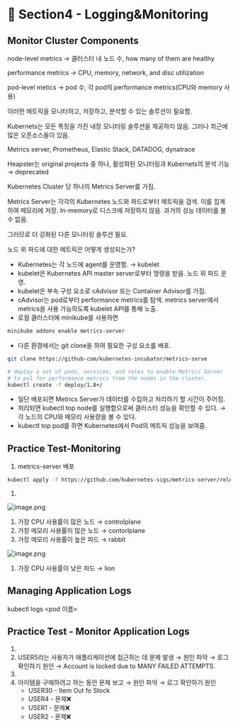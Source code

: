 # 🍨 Section4 - Logging&Monitoring

## Monitor Cluster Components


node-level metrics → 클러스터 내 노드 수, how many of them are healthy


performance metrics → CPU, memory, network, and disc utilization


pod-level  metics → pod 수, 각 pod의 performance metrics(CPU와 memory 사용)


이러한 메트릭을 모니터하고, 저장하고, 분석할 수 있는 솔루션이 필요함.


Kubernets는 모든 특징을 가진 내장 모니터링 솔루션을 제공하지 않음. 그러나 최근에 많은 오픈소스들이 있음.


Metrics server, Prometheus, Elastic Stack, DATADOG, dynatrace


Heapster는 original projects 중 하나, 활성화된 모니터링과 Kubernets의 분석 기능 → deprecated


Kubernetes Cluster 당 하나의 Metrics Server를 가짐.


Metrics Server는 각각의 Kubernetes 노드와 파드로부터 메트릭을 검색. 이를 집계하여 메모리에 저장. In-memory로 디스크에 저장하지 않음. 과거의 성능 데이터를 볼 수 없음.


그러므로 더 강화된 다른 모니터링 솔루션 필요.


노드 위 파드에 대한 메트릭은 어떻게 생성되는가?

- Kubernetes는 각 노드에 agent를 운영함. → kubelet
- kubelet은 Kubernetes API master server로부터 명령을 받음. 노드 위 파드 운영.
- kubelet은 부속 구성 요소로 cAdvisor 또는 Container Advisor를 가짐.
- cAdvisor는 pod로부터 performance metrics를 탐색. metrics server에서 metrics을 사용 가능하도록  kubelet API를 통해 노출.
- 로컬 클러스터에 minikube를 사용하면

```bash
minikube addons enable metrics-server
```

- 다른 환경에서는 git clone을 하여 필요한 구성 요소를 배포.

```bash
git clone https://github-com/kubernetes-incubator/metrics-serve

# deploy a set of pods, services, and roles to enable Metrics Server
# to pul for performance metrics from the nodes in the cluster.
kubectl create -f deploy/1.8+/
```

- 일단 배포되면 Metrics Server가 데이터를 수집하고 처리하기 할 시간이 주어짐.
- 처리되면 kubectl top node를 실행함으로써 클러스터 성능을 확인할 수 있다. → 각 노드의 CPU와 메모리 사용량을 볼 수 있다.
- kubectl top pod를 하면 Kubernetes에서 Pod의 메트릭 성능을 보여줌.

## Practice Test-Monitoring

1. metrics-server 배포

```bash
kubectl apply -f https://github.com/kubernetes-sigs/metrics-server/releases/latest/download/components.yaml
```

1. 

![image.png](https://prod-files-secure.s3.us-west-2.amazonaws.com/b2ea2032-00e9-4883-a13b-cb03cf5b2334/be867e9c-0d47-47a3-971e-146d2c8c7945/image.png?X-Amz-Algorithm=AWS4-HMAC-SHA256&X-Amz-Content-Sha256=UNSIGNED-PAYLOAD&X-Amz-Credential=ASIAZI2LB4662SOKQ7TT%2F20250507%2Fus-west-2%2Fs3%2Faws4_request&X-Amz-Date=20250507T140944Z&X-Amz-Expires=3600&X-Amz-Security-Token=IQoJb3JpZ2luX2VjELb%2F%2F%2F%2F%2F%2F%2F%2F%2F%2FwEaCXVzLXdlc3QtMiJHMEUCIQCLFVLmPnust6NJ19LKnh8yIcRCECc1M7tnAHH5xt0ORQIgEluBN1DgQzZOXrKAUr2Yl%2BTPX0%2F%2Bns3fs4BlOGprn9Yq%2FwMIXxAAGgw2Mzc0MjMxODM4MDUiDPh0YBMfYS%2BXQ4JQjyrcAyckOAcu3GJ%2B78bAzuOyDEL1Olk3uHZibnvimLxGteU%2FojrNbTz5IHjswlMjBFbjIci%2BwkyHbY57JLRwbiuEJBFYj3zDCuPLX7laLEzytrPn7Ehl6aFpDn8J%2FNq4AGXKJ8w0wUIA5jjua2OAJnoqmvrQUjL50zgLuCQKtr4vtN%2FBlReez0ZFvraXGnprkt0iRqYnL3uluPY9XroISkbDNevbl7jIzV1RDX%2FiKIGQwa4Qy9vI0DiiilYHWtTDPS%2B479VakAqVrz8%2Fc3LyWt%2FjsWi7%2Bhqg63mBpkds7nWtEOuZ6VsbQNc03k73wNnU6QVR3xoYuBHx2FYkYKjUIQxqyv36YQx2cV0yg2wN8bbKKzG7W%2F2UKcJg%2BfYh9GURHg2tuzvzKhIAPCm6drAv9ta5VdXgEpV4GlkVrKHDRefmffSA5D9%2BryAbcfXbpNolftoRNrDl6MSmT9L8xrFTEVsZPC%2B2OOB9WVuzavfT0WF2fu%2BrXegI2x%2B66PqiJpuZXm%2BWO1xn1d3r9NOXZJ%2FrI9ib2Ou4GaHIRCTeb9cKm4HWTxMIH1WZIlVgeyq0%2BuUwo%2Bh55%2BDJUIEthsDuoYSTZLPK7Dog%2BSkUNJeJh5Pu37zynaoPgWTED6u2scqTHc9zMI3Q7cAGOqUBzK3jd1uLLOHPzxqylznSBzvbiUNaNMXhcvn9YZiLvCm8Xh38wnAHf%2BDF%2FHt8h%2FNRDDpadCAJyZU9%2BAnOHQcbJevAol1JOivju1%2F4A9J7PNTrmB5F8UdYwMmiFINe56FV0c%2FVTB3WT10%2FYVhsszP1QDW4rMLRMC0t5oGxAP%2B5ED3E1KfKijgB%2F6LWLSqdk%2Fqi%2BDqduBSEjjC3a0zZ5MWwTW47Kklu&X-Amz-Signature=952a0a8194fb325ddd51b3d510dc0d1868aba6a62be156d674c797c43a1d1382&X-Amz-SignedHeaders=host&x-id=GetObject)

1. 가장 CPU 사용률이 많은 노드 → controlplane
2. 가장 메모리 사용률이 많은 노드 → contorlplane
3. 가장 메모리 사용률이 높은 파드 → rabbit

![image.png](https://prod-files-secure.s3.us-west-2.amazonaws.com/b2ea2032-00e9-4883-a13b-cb03cf5b2334/a5ad8203-cf78-4c06-9de1-67cb491aedc9/image.png?X-Amz-Algorithm=AWS4-HMAC-SHA256&X-Amz-Content-Sha256=UNSIGNED-PAYLOAD&X-Amz-Credential=ASIAZI2LB4662SOKQ7TT%2F20250507%2Fus-west-2%2Fs3%2Faws4_request&X-Amz-Date=20250507T140944Z&X-Amz-Expires=3600&X-Amz-Security-Token=IQoJb3JpZ2luX2VjELb%2F%2F%2F%2F%2F%2F%2F%2F%2F%2FwEaCXVzLXdlc3QtMiJHMEUCIQCLFVLmPnust6NJ19LKnh8yIcRCECc1M7tnAHH5xt0ORQIgEluBN1DgQzZOXrKAUr2Yl%2BTPX0%2F%2Bns3fs4BlOGprn9Yq%2FwMIXxAAGgw2Mzc0MjMxODM4MDUiDPh0YBMfYS%2BXQ4JQjyrcAyckOAcu3GJ%2B78bAzuOyDEL1Olk3uHZibnvimLxGteU%2FojrNbTz5IHjswlMjBFbjIci%2BwkyHbY57JLRwbiuEJBFYj3zDCuPLX7laLEzytrPn7Ehl6aFpDn8J%2FNq4AGXKJ8w0wUIA5jjua2OAJnoqmvrQUjL50zgLuCQKtr4vtN%2FBlReez0ZFvraXGnprkt0iRqYnL3uluPY9XroISkbDNevbl7jIzV1RDX%2FiKIGQwa4Qy9vI0DiiilYHWtTDPS%2B479VakAqVrz8%2Fc3LyWt%2FjsWi7%2Bhqg63mBpkds7nWtEOuZ6VsbQNc03k73wNnU6QVR3xoYuBHx2FYkYKjUIQxqyv36YQx2cV0yg2wN8bbKKzG7W%2F2UKcJg%2BfYh9GURHg2tuzvzKhIAPCm6drAv9ta5VdXgEpV4GlkVrKHDRefmffSA5D9%2BryAbcfXbpNolftoRNrDl6MSmT9L8xrFTEVsZPC%2B2OOB9WVuzavfT0WF2fu%2BrXegI2x%2B66PqiJpuZXm%2BWO1xn1d3r9NOXZJ%2FrI9ib2Ou4GaHIRCTeb9cKm4HWTxMIH1WZIlVgeyq0%2BuUwo%2Bh55%2BDJUIEthsDuoYSTZLPK7Dog%2BSkUNJeJh5Pu37zynaoPgWTED6u2scqTHc9zMI3Q7cAGOqUBzK3jd1uLLOHPzxqylznSBzvbiUNaNMXhcvn9YZiLvCm8Xh38wnAHf%2BDF%2FHt8h%2FNRDDpadCAJyZU9%2BAnOHQcbJevAol1JOivju1%2F4A9J7PNTrmB5F8UdYwMmiFINe56FV0c%2FVTB3WT10%2FYVhsszP1QDW4rMLRMC0t5oGxAP%2B5ED3E1KfKijgB%2F6LWLSqdk%2Fqi%2BDqduBSEjjC3a0zZ5MWwTW47Kklu&X-Amz-Signature=ea908ea4ee43e841060a8b83cd3949b76f679e062c227cb855dae58bd6080fb0&X-Amz-SignedHeaders=host&x-id=GetObject)

1. 가장 CPU 사용률이 낮은 파드 → lion

## Managing Application Logs


kubectl logs <pod 이름>


## Practice Test - Monitor Application Logs

1. 
2. USER5라는 사용자가 애플리케이션에 접근하는 데 문제 발생 → 원인 파악 → 로그 확인하기
원인 → Account is locked due to MANY FAILED ATTEMPTS.
3. 
4. 아이템을 구매하려고 하는 동안 문제 보고 → 원인 파악 → 로그 확인하기
원인
    - USER30 - Item Out fo Stock
    - USER4 - 문제❌
    - USER1 - 문제❌
    - USER2 - 문제❌

